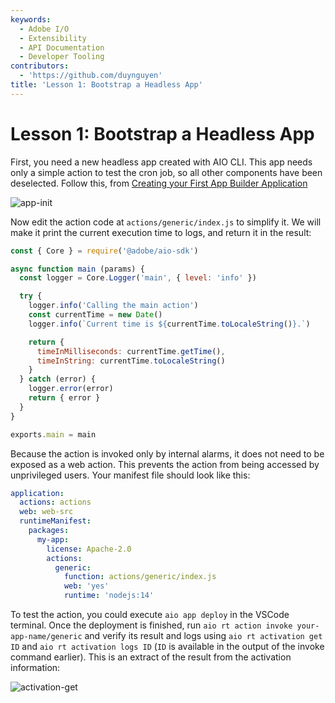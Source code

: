 ```yaml
---
keywords:
  - Adobe I/O
  - Extensibility
  - API Documentation
  - Developer Tooling
contributors:
  - 'https://github.com/duynguyen'
title: 'Lesson 1: Bootstrap a Headless App'
---
```


# Lesson 1: Bootstrap a Headless App

First, you need a new headless app created with AIO CLI. This app needs only a simple action to test the cron job, so all other components have been deselected.
Follow this, from [Creating your First App Builder Application](../../get_started/app_builder_get_started/first-app.md)

![app-init](assets/app-init.png)

Now edit the action code at `actions/generic/index.js` to simplify it. We will make it print the current execution time to logs, and return it in the result:

```javascript
const { Core } = require('@adobe/aio-sdk')

async function main (params) {
  const logger = Core.Logger('main', { level: 'info' })

  try {
    logger.info('Calling the main action')
    const currentTime = new Date()
    logger.info(`Current time is ${currentTime.toLocaleString()}.`)

    return {
      timeInMilliseconds: currentTime.getTime(),
      timeInString: currentTime.toLocaleString()
    }
  } catch (error) {
    logger.error(error)
    return { error }
  }
}

exports.main = main
```

Because the action is invoked only by internal alarms, it does not need to be exposed as a web action. This prevents the action from being accessed by unprivileged users. Your manifest file should look like this:

```yaml
application:
  actions: actions
  web: web-src
  runtimeManifest:
    packages:
      my-app:
        license: Apache-2.0
        actions:
          generic:
            function: actions/generic/index.js
            web: 'yes'
            runtime: 'nodejs:14'
```

To test the action, you could execute `aio app deploy` in the VSCode terminal. Once the deployment is finished, run `aio rt action invoke your-app-name/generic` and verify its result and logs using `aio rt activation get ID` and `aio rt activation logs ID` (`ID` is available in the output of the invoke command earlier). This is an extract of the result from the activation information:

![activation-get](assets/activation-get.png)
